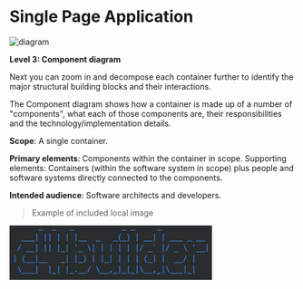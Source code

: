 # Single Page Application

![diagram](https://www.plantuml.com/plantuml/svg/0/xL9DRzim3BqRy7_WSag0Bhxij5sQfiNI8Ms3V6pOAM1irbQdI88a9nk6_VUISfgsoFO7XkRWIDGZ-TuZpqD47zkjphDtofIwhGYQ65tuM1GUzyDQnQRTj85yQKqa4uUbtHPOUOLcfrlN5kCFxsSQJLpTJ0kDaKBaq7fijyuQmRjKFC-ce-ztg-Nws_LoifvUVRwwlUmF93xckgWC-JuwTGQzqUmQHivfLM9KrlGuz80x13GLB9nNfeQRhsC9Nv9ME_81OaF0Eg8guS0oeIMi-EeDHTYW-I6vWJ-Qm65DWCzjXhtNPDONjZKL-b_zu91xBRgqcQIzP3U0tta6_3iAxdlRHaPpqhmx2TSvOHb1diZBVS84DNa8MWdTeDZtGw8mULqnHEj916D4MCYbArcrF-MmP9qbupngi9i7uaQDrPMe5GjUg4mkqMa3RMjbkD9K_k7U-kqpvx7649xQ960oxxI8y_PUQU4vwqx9hNyKIlxl6_AKE7BTcYgU5iYgGOa6TehsQOnKAHQaGi5eHWYxW_TvzaU6DYVTJQbRe5MWrERBukwsc2oNiqKtMu4TX3uPcg23JztRSMv_VJsgEtdDitCoLThojnr_s_7_VSSV0G00)

**Level 3: Component diagram**

Next you can zoom in and decompose each container further to identify the major structural building blocks and their interactions.

The Component diagram shows how a container is made up of a number of "components", what each of those components are, their responsibilities and the technology/implementation details.

**Scope**: A single container.

**Primary elements**: Components within the container in scope.
Supporting elements: Containers (within the software system in scope) plus people and software systems directly connected to the components.

**Intended audience**: Software architects and developers.

> Example of included local image

![](2020-01-10-16-21-41.png)